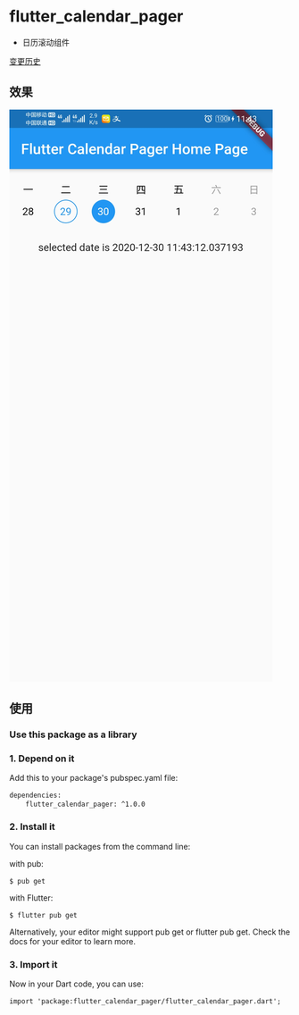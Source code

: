 # flutter_calendar_pager

* 日历滚动组件

[变更历史](CHANGELOG.md)

## 效果

![](img/calendar.jpg)

## 使用

### Use this package as a library

### 1. Depend on it

Add this to your package's pubspec.yaml file:

    dependencies:
        flutter_calendar_pager: ^1.0.0

### 2. Install it

You can install packages from the command line:

with pub:

    $ pub get

with Flutter:

    $ flutter pub get

Alternatively, your editor might support pub get or flutter pub get. Check the docs for your editor to learn more.

### 3. Import it

Now in your Dart code, you can use:

    import 'package:flutter_calendar_pager/flutter_calendar_pager.dart';